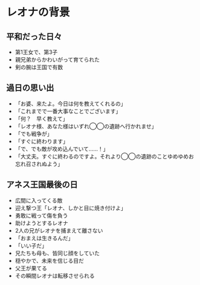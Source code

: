 # レオナの背景
## 平和だった日々
- 第1王女で、第3子
- 親兄弟からかわいがって育てられた
- 剣の腕は王国で有数


## 過日の思い出
- 「お婆、来たよ。今日は何を教えてくれるの」
- 「これまでで一番大事なことでございます」
- 「何？　早く教えて」
- 「レオナ様、あなた様はいずれ◯◯の遺跡へ行かれませ」
- 「でも戦争が」
- 「すぐに終わります」
- 「で、でも敵が攻め込んでいて……！」
- 「大丈夫。すぐに終わるのですよ。それより◯◯の遺跡のことゆめゆめお忘れ召されぬよう」


## アネス王国最後の日
- 広間に入ってくる敵
- 迎え撃つ王「レオナ、しかと目に焼き付けよ」
- 勇敢に戦って傷を負う
- 助けようとするレオナ
- 2人の兄がレオナを捕まえて離さない
- 「おまえは生きるんだ」
- 「いい子だ」
- 兄たちも母も、皆同じ顔をしていた
- 穏やかで、未来を信じる目だ
- 父王が果てる
- その瞬間レオナは転移させられる


